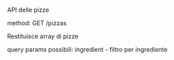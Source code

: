 API delle pizze

method: GET
/pizzas

Restituisce array di pizze

query params possibili:
ingredient - filtro per ingrediente


